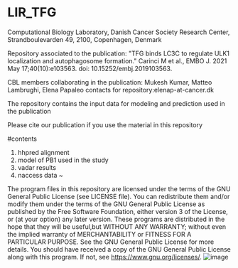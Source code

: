 # LIR_TFG
Computational Biology Laboratory, Danish Cancer Society Research Center, Strandboulevarden 49, 2100, Copenhagen, Denmark

Repository associated to the publication:
"TFG binds LC3C to regulate ULK1 localization and autophagosome formation."
Carinci M et al., EMBO J. 2021 May 17;40(10):e103563. doi: 10.15252/embj.2019103563. 

CBL members collaborating in the publication: Mukesh Kumar, Matteo Lambrughi, Elena Papaleo
contacts for repository:elenap-at-cancer.dk

The repository contains the input data for modeling and prediction used in the publication

Please cite our publication if you use the material in this repository

#contents
1. hhpred alignment
2. model of PB1 used in the study
3. vadar results
4. naccess data
~               

The program files in this repository are licensed under the terms of the GNU General Public License (see LICENSE file). You can redistribute them and/or modify them under the terms of the GNU General Public License as published by the Free Software Foundation, either version 3 of the License, or (at your option) any later version. These programs are distributed in the hope that they will be useful,but WITHOUT ANY WARRANTY; without even the implied warranty of MERCHANTABILITY or FITNESS FOR A PARTICULAR PURPOSE. See the GNU General Public License for more details. You should have received a copy of the GNU General Public License along with this program. If not, see https://www.gnu.org/licenses/.
![image](https://user-images.githubusercontent.com/12696167/156453666-4bd4d823-760e-4455-ae06-169708447b5c.png)
